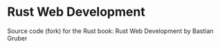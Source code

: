 # Rust Web Development 

Source code (fork) for the Rust book: Rust Web Development by Bastian Gruber 
